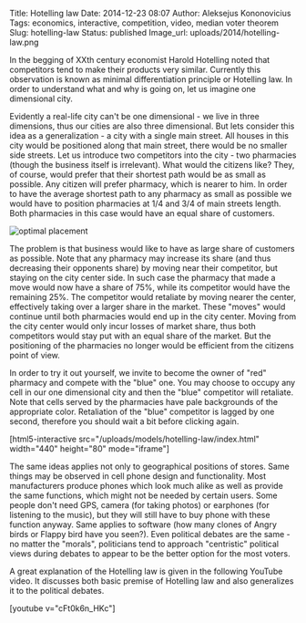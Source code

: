 Title: Hotelling law
Date: 2014-12-23 08:07
Author: Aleksejus Kononovicius
Tags: economics, interactive, competition, video, median voter theorem
Slug: hotelling-law
Status: published
Image_url: uploads/2014/hotelling-law.png

In the begging of XXth
century economist Harold Hotelling noted that competitors tend to make
their products very similar. Currently this observation is known as
minimal differentiation principle or Hotelling law. In order to
understand what and why is going on, let us imagine one dimensional
city.
<!--more-->

Evidently a real-life city can't be one dimensional - we live in three
dimensions, thus our cities are also three dimensional. But lets
consider this idea as a generalization - a city with a single main
street. All houses in this city would be positioned along that main
street, there would be no smaller side streets. Let us introduce two
competitors into the city - two pharmacies (though the business itself
is irrelevant). What would the citizens like? They, of course, would
prefer that their shortest path would be as small as possible. Any
citizen will prefer pharmacy, which is nearer to him. In order to have
the average shortest path to any pharmacy as small as possible we would
have to position pharmacies at 1/4 and 3/4 of main streets length. Both
pharmacies in this case would have an equal share of customers.

![optimal placement]({static}/uploads/2014/hotelling-law.png)

The problem is that business would like to have as large share of
customers as possible. Note that any pharmacy may increase its share
(and thus decreasing their opponents share) by moving near their
competitor, but staying on the city center side. In such case the
pharmacy that made a move would now have a share of 75%, while its
competitor would have the remaining 25%. The competitor would retaliate
by moving nearer the center, effectively taking over a larger share in
the market. These "moves" would continue until both pharmacies would end
up in the city center. Moving from the city center would only incur
losses of market share, thus both competitors would stay put with an
equal share of the market. But the positioning of the pharmacies no
longer would be efficient from the citizens point of view.

In order to try it out yourself, we invite to become the owner of "red"
pharmacy and compete with the "blue" one. You may choose to occupy any
cell in our one dimensional city and then the "blue" competitor will
retaliate. Note that cells served by the pharmacies have pale
backgrounds of the appropriate color. Retaliation of the "blue"
competitor is lagged by one second, therefore you should wait a bit
before clicking again.

[html5-interactive
src="/uploads/models/hotelling-law/index.html"
width="440" height="80" mode="iframe"]

The same ideas applies not only to geographical positions of stores.
Same things may be observed in cell phone design and functionality. Most
manufacturers produce phones which look much alike as well as provide
the same functions, which might not be needed by certain users. Some
people don't need GPS, camera (for taking photos) or earphones (for
listening to the music), but they will still have to buy phone with
these function anyway. Same applies to software (how many clones of
Angry birds or Flappy bird have you seen?). Even political debates are
the same - no matter the "morals", politicians tend to approach
"centristic" political views during debates to appear to be the better
option for the most voters.

A great explanation of the Hotelling law is given in the following YouTube
video. It discusses both basic premise of Hotelling law and also generalizes
it to the political debates.

[youtube v="cFt0k6n_HKc"]
